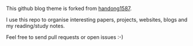 This github blog theme is forked from [handong1587](https://github.com/handong1587).

I use this repo to organise interesting papers, projects, websites, blogs and my reading/study notes.

Feel free to send pull requests or open issues :-)
